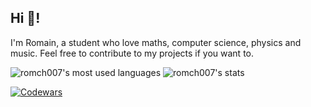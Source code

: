 ## Hi 🎸!

I'm Romain, a student who love maths, computer science, physics and music. Feel free to contribute to my projects if you want to.

![romch007's most used languages](https://github-readme-stats.vercel.app/api/top-langs/?username=romch007&layout=compact&theme=gruvbox&exclude_repo=dwm,st,dmenu,arch-dotfiles)
![romch007's stats](https://github-readme-stats.vercel.app/api?username=romch007&layout=compact&theme=gruvbox&count_private=true&show_icons=true)

[![Codewars](https://www.codewars.com/users/romch007/badges/large)](https://www.codewars.com/users/romch007)
